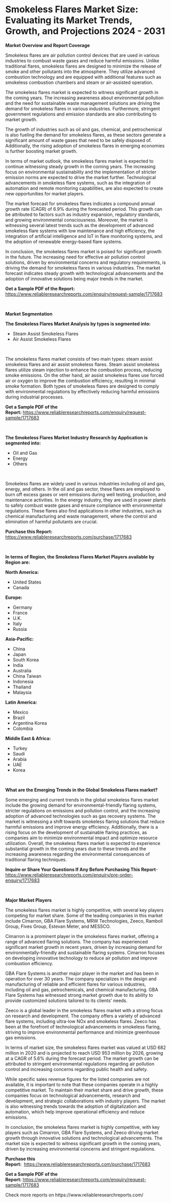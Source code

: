 <p><h1>Smokeless Flares Market Size: Evaluating its Market Trends, Growth, and Projections 2024 - 2031</h1></p><p><strong>Market Overview and Report Coverage</strong></p>
<p><p>Smokeless flares are air pollution control devices that are used in various industries to combust waste gases and reduce harmful emissions. Unlike traditional flares, smokeless flares are designed to minimize the release of smoke and other pollutants into the atmosphere. They utilize advanced combustion technology and are equipped with additional features such as smokeless combustion chambers and steam or air-assisted operation.</p><p>The smokeless flares market is expected to witness significant growth in the coming years. The increasing awareness about environmental pollution and the need for sustainable waste management solutions are driving the demand for smokeless flares in various industries. Furthermore, stringent government regulations and emission standards are also contributing to market growth.</p><p>The growth of industries such as oil and gas, chemical, and petrochemical is also fueling the demand for smokeless flares, as these sectors generate a significant amount of waste gases that need to be safely disposed of. Additionally, the rising adoption of smokeless flares in emerging economies is further boosting market growth.</p><p>In terms of market outlook, the smokeless flares market is expected to continue witnessing steady growth in the coming years. The increasing focus on environmental sustainability and the implementation of stricter emission norms are expected to drive the market further. Technological advancements in smokeless flare systems, such as the integration of automation and remote monitoring capabilities, are also expected to create new opportunities for market players.</p><p>The market forecast for smokeless flares indicates a compound annual growth rate (CAGR) of 6.9% during the forecasted period. This growth can be attributed to factors such as industry expansion, regulatory standards, and growing environmental consciousness. Moreover, the market is witnessing several latest trends such as the development of advanced smokeless flare systems with low maintenance and high efficiency, the integration of artificial intelligence and IoT in flare monitoring systems, and the adoption of renewable energy-based flare systems.</p><p>In conclusion, the smokeless flares market is poised for significant growth in the future. The increasing need for effective air pollution control solutions, driven by environmental concerns and regulatory requirements, is driving the demand for smokeless flares in various industries. The market forecast indicates steady growth with technological advancements and the adoption of innovative solutions being major trends in the market.</p></p>
<p><strong>Get a Sample PDF of the Report:</strong> <a href="https://www.reliableresearchreports.com/enquiry/request-sample/1717683">https://www.reliableresearchreports.com/enquiry/request-sample/1717683</a></p>
<p>&nbsp;</p>
<p><strong>Market Segmentation</strong></p>
<p><strong>The Smokeless Flares Market Analysis by types is segmented into:</strong></p>
<p><ul><li>Steam Assist Smokeless Flares</li><li>Air Assist Smokeless Flares</li></ul></p>
<p>&nbsp;</p>
<p><p>The smokeless flares market consists of two main types: steam assist smokeless flares and air assist smokeless flares. Steam assist smokeless flares utilize steam injection to enhance the combustion process, reducing smoke emissions. On the other hand, air assist smokeless flares use forced air or oxygen to improve the combustion efficiency, resulting in minimal smoke formation. Both types of smokeless flares are designed to comply with environmental regulations by effectively reducing harmful emissions during industrial processes.</p></p>
<p><strong>Get a Sample PDF of the Report:</strong>&nbsp;<a href="https://www.reliableresearchreports.com/enquiry/request-sample/1717683">https://www.reliableresearchreports.com/enquiry/request-sample/1717683</a></p>
<p>&nbsp;</p>
<p><strong>The Smokeless Flares Market Industry Research by Application is segmented into:</strong></p>
<p><ul><li>Oil and Gas</li><li>Energy</li><li>Others</li></ul></p>
<p>&nbsp;</p>
<p><p>Smokeless flares are widely used in various industries including oil and gas, energy, and others. In the oil and gas sector, these flares are employed to burn off excess gases or vent emissions during well testing, production, and maintenance activities. In the energy industry, they are used in power plants to safely combust waste gases and ensure compliance with environmental regulations. These flares also find applications in other industries, such as chemical manufacturing and waste management, where the control and elimination of harmful pollutants are crucial.</p></p>
<p><strong>Purchase this Report:</strong>&nbsp; <a href="https://www.reliableresearchreports.com/purchase/1717683">https://www.reliableresearchreports.com/purchase/1717683</a></p>
<p>&nbsp;</p>
<p><strong>In terms of Region, the Smokeless Flares Market Players available by Region are:</strong></p>
<p>
    <p> <strong> North America: </strong>
        <ul>
            <li>United States</li>
            <li>Canada</li>
        </ul>
        </p> 
    <p> <strong> Europe: </strong>
        <ul>
            <li>Germany</li>
            <li>France</li>
            <li>U.K.</li>
            <li>Italy</li>
            <li>Russia</li>
        </ul>
        </p> 
    <p> <strong> Asia-Pacific: </strong>
        <ul>
            <li>China</li>
            <li>Japan</li>
            <li>South Korea</li>
            <li>India</li>
            <li>Australia</li>
            <li>China Taiwan</li>
            <li>Indonesia</li>
            <li>Thailand</li>
            <li>Malaysia</li>
        </ul>
        </p> 
    <p> <strong> Latin America: </strong>
        <ul>
            <li>Mexico</li>
            <li>Brazil</li>
            <li>Argentina Korea</li>
            <li>Colombia</li>
        </ul>
        </p> 
    <p> <strong> Middle East & Africa: </strong>
        <ul>
            <li>Turkey</li>
            <li>Saudi</li>
            <li>Arabia</li>
            <li>UAE</li>
            <li>Korea</li>
        </ul>
    </p>
    </p>
<p>&nbsp;</p>
<p><strong>What are the Emerging Trends in the Global Smokeless Flares market?</strong></p>
<p><p>Some emerging and current trends in the global smokeless flares market include the growing demand for environmental-friendly flaring systems, stricter regulations on emissions and pollution control, and the increasing adoption of advanced technologies such as gas recovery systems. The market is witnessing a shift towards smokeless flaring solutions that reduce harmful emissions and improve energy efficiency. Additionally, there is a rising focus on the development of sustainable flaring practices, as companies aim to minimize environmental impact and optimize resource utilization. Overall, the smokeless flares market is expected to experience substantial growth in the coming years due to these trends and the increasing awareness regarding the environmental consequences of traditional flaring techniques.</p></p>
<p><strong>Inquire or Share Your Questions If Any Before Purchasing This Report</strong>- <a href="https://www.reliableresearchreports.com/enquiry/pre-order-enquiry/1717683">https://www.reliableresearchreports.com/enquiry/pre-order-enquiry/1717683</a></p>
<p>&nbsp;</p>
<p><strong>Major Market Players</strong></p>
<p><p>The smokeless flares market is highly competitive, with several key players competing for market share. Some of the leading companies in this market include Cimarron, GBA Flare Systems, MRW Technologies, Zeeco, Ramboll Group, Fives Group, Estevan Meter, and MESSCO.</p><p>Cimarron is a prominent player in the smokeless flares market, offering a range of advanced flaring solutions. The company has experienced significant market growth in recent years, driven by increasing demand for environmentally-friendly and sustainable flaring systems. Cimarron focuses on developing innovative technology to reduce air pollution and improve combustion efficiency.</p><p>GBA Flare Systems is another major player in the market and has been in operation for over 30 years. The company specializes in the design and manufacturing of reliable and efficient flares for various industries, including oil and gas, petrochemicals, and chemical manufacturing. GBA Flare Systems has witnessed strong market growth due to its ability to provide customized solutions tailored to its clients' needs.</p><p>Zeeco is a global leader in the smokeless flares market with a strong focus on research and development. The company offers a variety of advanced flare systems, including ultra-low NOx and smokeless flares. Zeeco has been at the forefront of technological advancements in smokeless flaring, striving to improve environmental performance and minimize greenhouse gas emissions.</p><p>In terms of market size, the smokeless flares market was valued at USD 682 million in 2020 and is projected to reach USD 953 million by 2026, growing at a CAGR of 5.6% during the forecast period. The market growth can be attributed to stringent environmental regulations regarding air pollution control and increasing concerns regarding public health and safety.</p><p>While specific sales revenue figures for the listed companies are not available, it is important to note that these companies operate in a highly competitive market. To maintain their market share and drive growth, these companies focus on technological advancements, research and development, and strategic collaborations with industry players. The market is also witnessing trends towards the adoption of digitalization and automation, which help improve operational efficiency and reduce emissions.</p><p>In conclusion, the smokeless flares market is highly competitive, with key players such as Cimarron, GBA Flare Systems, and Zeeco driving market growth through innovative solutions and technological advancements. The market size is expected to witness significant growth in the coming years, driven by increasing environmental concerns and stringent regulations.</p></p>
<p><strong>Purchase this Report:</strong>&nbsp;&nbsp;<a href="https://www.reliableresearchreports.com/purchase/1717683">https://www.reliableresearchreports.com/purchase/1717683</a></p>
<p></p>
<p><strong>Get a Sample PDF of the Report:</strong>&nbsp;<a href="https://www.reliableresearchreports.com/enquiry/request-sample/1717683">https://www.reliableresearchreports.com/enquiry/request-sample/1717683</a></p>
<p>Check more reports on https://www.reliableresearchreports.com/</p>